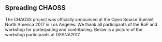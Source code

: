 ## Spreading CHAOSS

The CHAOSS project was officially announced at the Open Source Summit North America 2017 in Los Angeles. We thank all participants of the BoF and workshop for participating and contributing. Below is a picture of the workshop participants at OSSNA2017.

